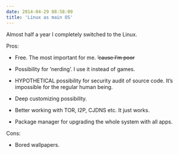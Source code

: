 ```yaml
---
date: 2014-04-29 08:58:09
title: 'Linux as main OS'
---
```


Almost half a year I completely switched to the Linux.

Pros:

- Free. The most important for me. ~~’cause I’m poor~~

- Possibility for ‘nerding’. I use it instead of games.

- HYPOTHETICAL possibility for security audit of source code. It’s impossible for the regular human
  being.

- Deep customizing possibility.

- Better working with TOR, I2P, CJDNS etc. It just works.

- Package manager for upgrading the whole system with all apps.

Cons:

- Bored wallpapers.
